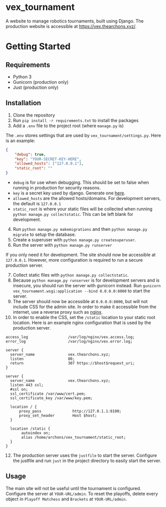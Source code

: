 # vex_tournament

A website to manage robotics tournaments, built using Django. The production website is accessible at https://vex.thearchons.xyz/.

# Getting Started
## Requirements
- Python 3
- Gunicorn (production only)
- Just (production only)

## Installation
1. Clone the repository
2. Run `pip install -r requirements.txt` to install the packages
3. Add a `.env` file to the project root (where `manage.py` is)

The `.env` stores settings that are used by `vex_tournament/settings.py`. Here is an example:
```json
{
    "debug": true,
    "key": "YOUR-SECRET-KEY-HERE",
    "allowed_hosts": ["127.0.0.1"],
    "static_root": ""
}
```

- `debug` is for use when debugging. This should be set to false when running in production for security reasons.
- `key` is a secret key used by django. Generate one [here](https://djecrety.ir).
- `allowed_hosts` are the allowed hosts/domains. For development servers, the default is `127.0.0.1`
- `static_root` is where your static files will be collected when running `python manage.py collectstatic`. This can be left blank for development.

4. Run `python manage.py makemigrations` and then `python manage.py migrate` to setup the database.
5. Create a superuser with `python manage.py createsuperuser`.
6. Run the server with `python manage.py runserver`

If you only need it for development. The site should now be accessible at `127.0.0.1`. However, more configuration is required to run a secure production server.

7. Collect static files with `python manage.py collectstatic`.
8. Because `python manage.py runserver` is for development servers and is insecure, you should run the server with gunicorn instead. Run `gunicorn vex_tournament.wsgi:application --bind 0.0.0.0:8000` to start the server.
9. The server should now be accessible at `0.0.0.0:8000`, but will not include CSS for the admin site. In order to make it accessible from the internet, use a reverse proxy such as [nginx](https://nginx.org).
10. In order to enable the CSS, set the `/static` location to your static root location. Here is an example nginx configuration that is used by the production server.
```nginx
access_log                  /var/log/nginx/vex.access.log;
error_log                   /var/log/nginx/vex.error.log;

server {
  server_name               vex.thearchons.xyz;
  listen                    80;
  return                    307 https://$host$request_uri;
}

server {
  server_name               vex.thearchons.xyz;
  listen 443 ssl;
  #ssl on;
  ssl_certificate /var/www/cert.pem;
  ssl_certificate_key /var/www/key.pem;

  location / {
      proxy_pass              http://127.0.1.1:8100;
      proxy_set_header        Host $host;
  }

  location /static {
       autoindex on;
       alias /home/archons/vex_tournament/static_root;
  }
}
```
12. The production server uses the `justfile` to start the server. Configure the justfile and run `just` in the project directory to easily start the server.

## Usage
The main site will not be useful until the tournament is configured. Configure the server at `YOUR-URL/admin`. To reset the playoffs, delete every object in `Playoff Matchess` and `Brackets` at `YOUR-URL/admin`.
